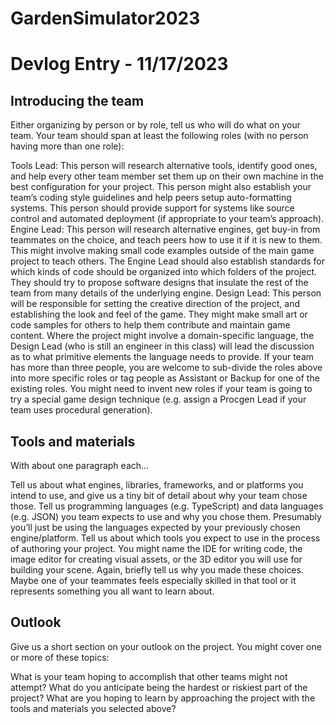 # GardenSimulator2023

# Devlog Entry - 11/17/2023

## Introducing the team
Either organizing by person or by role, tell us who will do what on your team. Your team should span at least the following roles (with no person having more than one role):

Tools Lead: This person will research alternative tools, identify good ones, and help every other team member set them up on their own machine in the best configuration for your project. This person might also establish your team’s coding style guidelines and help peers setup auto-formatting systems. This person should provide support for systems like source control and automated deployment (if appropriate to your team’s approach).
Engine Lead: This person will research alternative engines, get buy-in from teammates on the choice, and teach peers how to use it if it is new to them. This might involve making small code examples outside of the main game project to teach others. The Engine Lead should also establish standards for which kinds of code should be organized into which folders of the project. They should try to propose software designs that insulate the rest of the team from many details of the underlying engine.
Design Lead: This person will be responsible for setting the creative direction of the project, and establishing the look and feel of the game. They might make small art or code samples for others to help them contribute and maintain game content. Where the project might involve a domain-specific language, the Design Lead (who is still an engineer in this class) will lead the discussion as to what primitive elements the language needs to provide.
If your team has more than three people, you are welcome to sub-divide the roles above into more specific roles or tag people as Assistant or Backup for one of the existing roles. You might need to invent new roles if your team is going to try a special game design technique (e.g. assign a Procgen Lead if your team uses procedural generation).

## Tools and materials
With about one paragraph each...

Tell us about what engines, libraries, frameworks, and or platforms you intend to use, and give us a tiny bit of detail about why your team chose those.
Tell us programming languages (e.g. TypeScript) and data languages (e.g. JSON) you team expects to use and why you chose them. Presumably you’ll just be using the languages expected by your previously chosen engine/platform.
Tell us about which tools you expect to use in the process of authoring your project. You might name the IDE for writing code, the image editor for creating visual assets, or the 3D editor you will use for building your scene. Again, briefly tell us why you made these choices. Maybe one of your teammates feels especially skilled in that tool or it represents something you all want to learn about.
## Outlook
Give us a short section on your outlook on the project. You might cover one or more of these topics:

What is your team hoping to accomplish that other teams might not attempt?
What do you anticipate being the hardest or riskiest part of the project?
What are you hoping to learn by approaching the project with the tools and materials you selected above?
